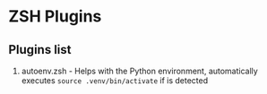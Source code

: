 # ZSH Plugins

## Plugins list
1. autoenv.zsh - Helps with the Python environment, automatically executes `source .venv/bin/activate` if is detected
